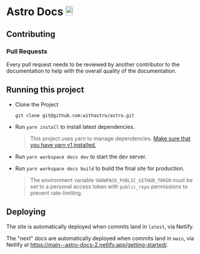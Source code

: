 # Astro Docs <img width="19.2" height="25.6" src="https://raw.githubusercontent.com/withastro/astro/main/assets/brand/logo.svg" alt="Astro logo">

## Contributing

### Pull Requests

Every pull request needs to be reviewed by another contributor to the documentation to help with the overall quality of the documentation.

## Running this project

- Clone the Project

  `git clone git@github.com:withastro/astro.git`
- Run `yarn install` to install latest dependencies.
  > This project uses yarn to manage dependencies. [Make sure that you have yarn v1 installed.](https://classic.yarnpkg.com/)
- Run `yarn workspace docs dev` to start the dev server.
- Run `yarn workspace docs build` to build the final site for production.
  > The environment variable `SNOWPACK_PUBLIC_GITHUB_TOKEN` must be set to a personal access token with `public_repo` permissions to prevent rate-limiting.

## Deploying

The site is automatically deployed when commits land in `latest`, via Netlify.

The "next" docs are automatically deployed when commits land in `main`, via Netlify at <https://main--astro-docs-2.netlify.app/getting-started/>.
